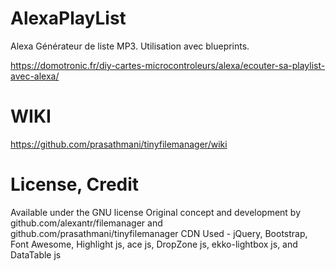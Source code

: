 # AlexaPlayList
Alexa Générateur de liste MP3.
Utilisation avec blueprints.

https://domotronic.fr/diy-cartes-microcontroleurs/alexa/ecouter-sa-playlist-avec-alexa/
# WIKI
https://github.com/prasathmani/tinyfilemanager/wiki
# License, Credit
Available under the GNU license
Original concept and development by github.com/alexantr/filemanager and github.com/prasathmani/tinyfilemanager
CDN Used - jQuery, Bootstrap, Font Awesome, Highlight js, ace js, DropZone js, ekko-lightbox js, and DataTable js
